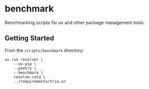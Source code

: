 # benchmark

Benchmarking scripts for uv and other package management tools.

## Getting Started

From the `scripts/benchmark` directory:

```shell
uv run resolver \
    --uv-pip \
    --poetry \
    --benchmark \
    resolve-cold \
    ../requirements/trio.in
```
